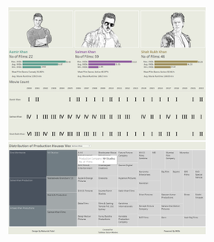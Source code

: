 <img src="image/Screenshot 2024-12-03 110903.png" alt="Description 1" width="400">
<img src="image/Screenshot 2024-12-03 111005.png" alt="Description 2" width="400">
